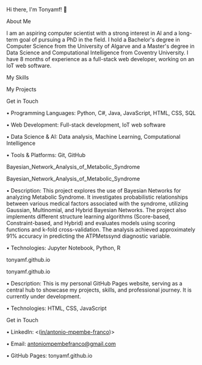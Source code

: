 Hi there, I'm Tonyamf! 👋

About Me

I am an aspiring computer scientist with a strong interest in AI and a long-term goal of pursuing a PhD in the field. I hold a Bachelor's degree in Computer Science from the University of Algarve and a Master's degree in Data Science and Computational Intelligence from Coventry University. I have 8 months of experience as a full-stack web developer, working on an IoT web software.

My Skills

My Projects

Get in Touch

•
Programming Languages: Python, C#, Java, JavaScript, HTML, CSS, SQL

•
Web Development: Full-stack development, IoT web software

•
Data Science & AI: Data analysis, Machine Learning, Computational Intelligence

•
Tools & Platforms: Git, GitHub

Bayesian_Network_Analysis_of_Metabolic_Syndrome

Bayesian_Network_Analysis_of_Metabolic_Syndrome

•
Description: This project explores the use of Bayesian Networks for analyzing Metabolic Syndrome. It investigates probabilistic relationships between various medical factors associated with the syndrome, utilizing Gaussian, Multinomial, and Hybrid Bayesian Networks. The project also implements different structure learning algorithms (Score-based, Constraint-based, and Hybrid) and evaluates models using scoring functions and k-fold cross-validation. The analysis achieved approximately 91% accuracy in predicting the ATPMetssynd diagnostic variable.

•
Technologies: Jupyter Notebook, Python, R

tonyamf.github.io

tonyamf.github.io

•
Description: This is my personal GitHub Pages website, serving as a central hub to showcase my projects, skills, and professional journey. It is currently under development.

•
Technologies: HTML, CSS, JavaScript

Get in Touch

•
LinkedIn: <([in/antonio-mpembe-franco](https://www.linkedin.com/in/antonio-mpembe-franco/))>

•
Email: antoniompembefranco@gmail.com

•
GitHub Pages: tonyamf.github.io
